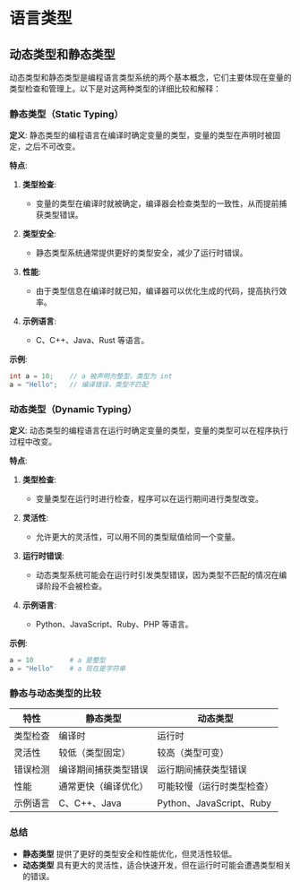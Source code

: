 # 语言类型

## 动态类型和静态类型

动态类型和静态类型是编程语言类型系统的两个基本概念，它们主要体现在变量的类型检查和管理上。以下是对这两种类型的详细比较和解释：

### 静态类型（Static Typing）

**定义**: 静态类型的编程语言在编译时确定变量的类型，变量的类型在声明时被固定，之后不可改变。

**特点**:
1. **类型检查**:
   - 变量的类型在编译时就被确定，编译器会检查类型的一致性，从而提前捕获类型错误。

2. **类型安全**:
   - 静态类型系统通常提供更好的类型安全，减少了运行时错误。

3. **性能**:
   - 由于类型信息在编译时就已知，编译器可以优化生成的代码，提高执行效率。

4. **示例语言**:
   - C、C++、Java、Rust 等语言。

**示例**:
```c
int a = 10;    // a 被声明为整型，类型为 int
a = "Hello";   // 编译错误，类型不匹配
```

### 动态类型（Dynamic Typing）

**定义**: 动态类型的编程语言在运行时确定变量的类型，变量的类型可以在程序执行过程中改变。

**特点**:
1. **类型检查**:
   - 变量类型在运行时进行检查，程序可以在运行期间进行类型改变。

2. **灵活性**:
   - 允许更大的灵活性，可以用不同的类型赋值给同一个变量。

3. **运行时错误**:
   - 动态类型系统可能会在运行时引发类型错误，因为类型不匹配的情况在编译阶段不会被检查。

4. **示例语言**:
   - Python、JavaScript、Ruby、PHP 等语言。

**示例**:
```python
a = 10         # a 是整型
a = "Hello"    # a 现在是字符串
```

### 静态与动态类型的比较

| 特性         | 静态类型                         | 动态类型                     |
|--------------|----------------------------------|------------------------------|
| 类型检查     | 编译时                           | 运行时                       |
| 灵活性       | 较低（类型固定）                | 较高（类型可变）            |
| 错误检测     | 编译期间捕获类型错误            | 运行期间捕获类型错误        |
| 性能         | 通常更快（编译优化）            | 可能较慢（运行时类型检查）  |
| 示例语言     | C、C++、Java                    | Python、JavaScript、Ruby     |

### 总结

- **静态类型** 提供了更好的类型安全和性能优化，但灵活性较低。
- **动态类型** 具有更大的灵活性，适合快速开发，但在运行时可能会遭遇类型相关的错误。